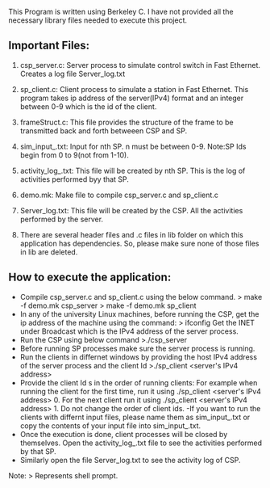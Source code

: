 This Program is written using Berkeley C. I have not provided all the necessary library files needed to execute this project.

Important Files:
----------------
1. csp_server.c: Server process to simulate control switch in Fast Ethernet. Creates a log file Server_log.txt

2. sp_client.c: Client process to simulate a station in Fast Ethernet. This program takes ip address of the server(IPv4) format and an integer between 0-9 which is the id of the client.

3. frameStruct.c: This file provides the structure of the frame to be transmitted back and forth betweeen CSP and SP.

4. sim_input_<n>.txt: Input for nth SP. n must be between 0-9. 
Note:SP Ids begin from 0 to 9(not from 1-10).

5. activity_log_<n>.txt: This file will be created by nth SP. This is the log of activities performed byy that SP.

6. demo.mk: Make file to compile csp_server.c and sp_client.c 

7. Server_log.txt: This file will be created by the CSP. All the activities performed by the server.

8. There are several header files and .c files in lib folder on which this application has dependencies. So, please make sure none of those files in lib are deleted.

How to execute the application:
-------------------------------
- Compile csp_server.c and sp_client.c using the below command.
			> make -f demo.mk csp_server
			> make -f demo.mk sp_client
- In any of the university Linux machines, before running the CSP, get the ip address of the machine using the command:
			> ifconfig
  Get the INET under Broadcast which is the IPv4 address of the server process.
- Run the CSP using below command
			>./csp_server
- Before running SP processes make sure the server process is running. 
- Run the clients in differnet windows by providing the host IPv4 address of the server process and the client Id
			>./sp_client <server's IPv4 address> <client Id>
- Provide the client Id s in the order of running clients: For example when running the client for the first time, run it using ./sp_client <server's IPv4 address> 0.
For the next client run it using ./sp_client <server's IPv4 address> 1. Do not change the order of client ids.
-If you want to run the clients with differnt input files, please name them as sim_input_<n>.txt or copy the contents of your input file into sim_input_<n>.txt.
- Once the execution is done, client processes will be closed by themselves. Open the activity_log_<n>.txt file to see the activities performed by that SP.
- Similarly open the file Server_log.txt to see the activity log of CSP.


Note: > Represents shell prompt.
